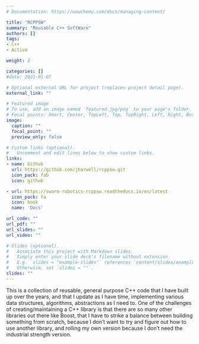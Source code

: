 ```yaml
---
# Documentation: https://wowchemy.com/docs/managing-content/

title: "RCPPSW"
summary: "Reusable C++ SoftWare"
authors: []
tags:
- C++
- Active

weight: 2

categories: []
#date: 2021-01-07

# Optional external URL for project (replaces project detail page).
external_link: ""

# Featured image
# To use, add an image named `featured.jpg/png` to your page's folder.
# Focal points: Smart, Center, TopLeft, Top, TopRight, Left, Right, BottomLeft, Bottom, BottomRight.
image:
  caption: ""
  focal_point: ""
  preview_only: false

# Custom links (optional).
#   Uncomment and edit lines below to show custom links.
links:
- name: Github
  url: https://github.com/jharwell/rcppsw.git
  icon_pack: fab
  icon: github

- url: https://swarm-robotics-rcppsw.readthedocs.io/en/latest
  icon_pack: fa
  icon: book
  name: 'Docs'

url_code: ""
url_pdf: ""
url_slides: ""
url_video: ""

# Slides (optional).
#   Associate this project with Markdown slides.
#   Simply enter your slide deck's filename without extension.
#   E.g. `slides = "example-slides"` references `content/slides/example-slides.md`.
#   Otherwise, set `slides = ""`.
slides: ""
---
```

This is a collection of reusable, general purpose C++ code that I have built up
over the years, and that I update as I have time, implementing various data
structures, algorithms, abstractions as I need to. One of the challenges of
creating/maintaining a C++ library is that there are so many other libraries out
there like Boost, that I have to strike a balance between building something
from scratch, because I don’t want to try and figure out how to use another
library, and rolling my own version because I don’t need the industrial strength
version.
